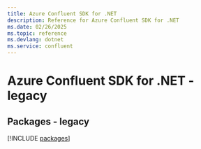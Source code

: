 ```yaml
---
title: Azure Confluent SDK for .NET
description: Reference for Azure Confluent SDK for .NET
ms.date: 02/26/2025
ms.topic: reference
ms.devlang: dotnet
ms.service: confluent
---
```

# Azure Confluent SDK for .NET - legacy
## Packages - legacy
[!INCLUDE [packages](confluent-index.md)]